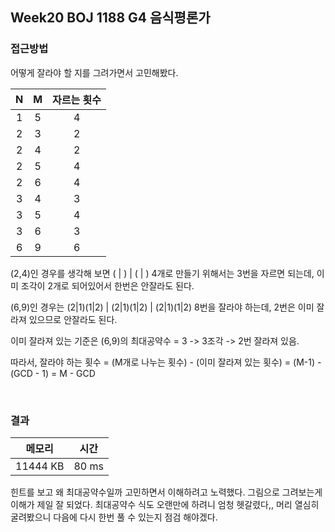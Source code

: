 ## Week20 BOJ 1188 G4 음식평론가

### 접근방법

어떻게 잘라야 할 지를 그려가면서 고민해봤다.

|N|M|자르는 횟수|
|:---:|:---:|:---:|
|1|5|4|
|2|3|2|
|2|4|2|
|2|5|4|
|2|6|4|
|3|4|3|
|3|5|4|
|3|6|3|
|6|9|6|

(2,4)인 경우를 생각해 보면 ( | ) | ( | ) 4개로 만들기 위해서는 3번을 자르면 되는데, 이미 조각이 2개로 되어있어서 한번은 안잘라도 된다.

(6,9)인 경우는 (2|1)(1|2) | (2|1)(1|2) | (2|1)(1|2) 8번을 잘라야 하는데, 2번은 이미 잘라져 있으므로 안잘라도 된다.

이미 잘라져 있는 기준은 (6,9)의 최대공약수 = 3 -> 3조각 -> 2번 잘라져 있음.

따라서, 잘라야 하는 횟수 
= (M개로 나누는 횟수) - (이미 잘라져 있는 횟수)
= (M-1) - (GCD - 1) = M - GCD

<br>

### 결과

|메모리|시간|
|:---:|:---:|
|11444 KB|80 ms|

힌트를 보고 왜 최대공약수일까 고민하면서 이해하려고 노력했다. 그림으로 그려보는게 이해가 제일 잘 되었다. 최대공약수 식도 오랜만에 하려니 엄청 헷갈렸다,, 머리 열심히 굴려봤으니 다음에 다시 한번 풀 수 있는지 점검 해야겠다.